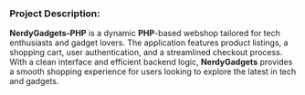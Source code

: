 ### **Project Description:**  
**NerdyGadgets-PHP** is a dynamic **PHP**-based webshop tailored for tech enthusiasts and gadget lovers. The application features product listings, a shopping cart, user authentication, and a streamlined checkout process. With a clean interface and efficient backend logic, **NerdyGadgets** provides a smooth shopping experience for users looking to explore the latest in tech and gadgets.
